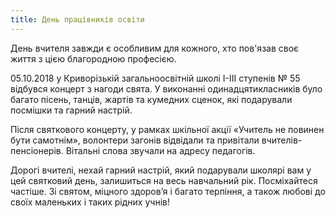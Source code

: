 ```yaml
---
title: День працівників освіти
---
```


День вчителя завжди є особливим для кожного, хто пов'язав своє життя з цією благородною професією.

05.10.2018 у Криворізькій загальноосвітній школі І-ІІІ ступенів № 55 відбувся концерт з нагоди свята. У виконанні одинадцятикласників було багато пісень, танців, жартів та кумедних сценок, які подарували посмішки та гарний настрій.

Після святкового концерту, у рамках шкільної акції «Учитель не повинен бути самотнім», волонтери загонів відвідали та привітали вчителів-пенсіонерів. Вітальні слова звучали на адресу педагогів.

Дорогі вчителі, нехай гарний настрій, який подарували школярі вам у цей святковий день, залишиться на весь навчальний рік. Посміхайтеся частіше. Зі святом, міцного здоров’я і багато терпіння, а також любові до своїх маленьких і таких рідних учнів!

<slideshow id="_/72157700708257931" />
